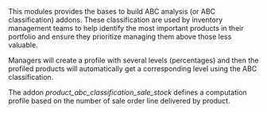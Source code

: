 This modules provides the bases to build ABC analysis (or ABC
classification) addons. These classification are used by inventory
management teams to help identify the most important products in their
portfolio and ensure they prioritize managing them above those less
valuable.

Managers will create a profile with several levels (percentages) and
then the profiled products will automatically get a corresponding level
using the ABC classification.

The addon *product_abc_classification_sale_stock* defines a computation
profile based on the number of sale order line delivered by product.
